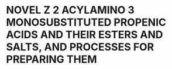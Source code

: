 # NOVEL Z 2 ACYLAMINO 3 MONOSUBSTITUTED PROPENIC ACIDS AND THEIR ESTERS AND SALTS, AND PROCESSES FOR PREPARING THEM